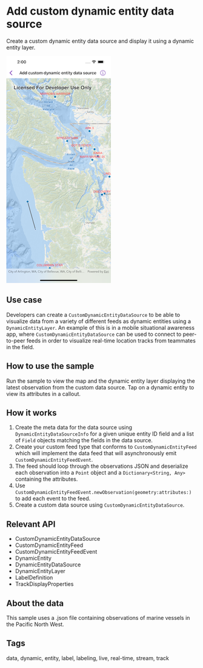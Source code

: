 # Add custom dynamic entity data source

Create a custom dynamic entity data source and display it using a dynamic entity layer.

![Image of add custom dynamic entity data source](add-custom-dynamic-entity-data-source.png)

## Use case

Developers can create a `CustomDynamicEntityDataSource` to be able to visualize data from a variety of different feeds as dynamic entities using a `DynamicEntityLayer`. An example of this is in a mobile situational awareness app, where `CustomDynamicEntityDataSource` can be used to connect to peer-to-peer feeds in order to visualize real-time location tracks from teammates in the field.

## How to use the sample

Run the sample to view the map and the dynamic entity layer displaying the latest observation from the custom data source. Tap on a dynamic entity to view its attributes in a callout.

## How it works

1. Create the meta data for the data source using `DynamicEntityDataSourceInfo` for a given unique entity ID field and a list of `Field` objects matching the fields in the data source.
2. Create your custom feed type that conforms to `CustomDynamicEntityFeed` which will implement the data feed that will asynchronously emit `CustomDynamicEntityFeedEvent`.
3. The feed should loop through the observations JSON and deserialize each observation into a `Point` object and a `Dictionary<String, Any>` containing the attributes.
4. Use `CustomDynamicEntityFeedEvent.newObservation(geometry:attributes:)` to add each event to the feed.
5. Create a custom data source using `CustomDynamicEntityDataSource`.

## Relevant API

* CustomDynamicEntityDataSource
* CustomDynamicEntityFeed
* CustomDynamicEntityFeedEvent
* DynamicEntity
* DynamicEntityDataSource
* DynamicEntityLayer
* LabelDefinition
* TrackDisplayProperties

## About the data

This sample uses a .json file containing observations of marine vessels in the Pacific North West.

## Tags

data, dynamic, entity, label, labeling, live, real-time, stream, track
